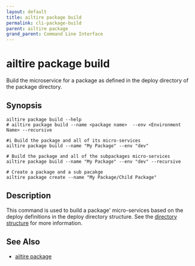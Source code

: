 ```yaml
---
layout: default 
title: ailtire package build 
permalink: cli-package-build 
parent: ailtire package  
grand_parent: Command Line Interface
---
```


# ailtire package build

Build the microservice for a package as defined in the deploy directory of the package directory.

## Synopsis

```shell
ailtire package build --help 
# ailtire package build --name <package name>  --env <Environment Name> --recursive

#i Build the package and all of its micro-services 
ailtire package build --name "My Package" --env "dev"

# Build the package and all of the subpackages micro-services
ailtire package build --name "My Package" --env "dev" --recursive

# Create a package and a sub pacakge
ailtire package create --name "My Package/Child Package"
````

## Description

This command is used to build a package' micro-services based on the deploy definitions in the deploy directory 
structure. See the [directory structure](directory) for more information.


## See Also
* [ailtire package](cli-package)
